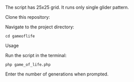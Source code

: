 The script has 25x25 grid.
It runs only single glider pattern.

Clone this repository:

Navigate to the project directory:
```
cd gameoflife
```

Usage

Run the script in the terminal:
```
php game_of_life.php
```
Enter the number of generations when prompted.
